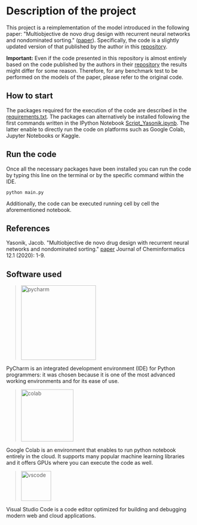 # Description of the project

This project is a reimplementation of the model introduced in the following paper: "Multiobjective de novo drug design with recurrent neural networks and nondominated sorting." ([paper](https://link.springer.com/article/10.1186/s13321-020-00419-6)). Specifically, the code is a slightly updated version of that published by the author in this [repository](https://github.com/jyasonik/MoleculeMO).

**Important:** Even if the code presented in this repository is almost entirely based on the code published by the
authors in their [repository](https://github.com/jyasonik/MoleculeMO) the results might differ for some
reason. Therefore, for any benchmark test to be performed on the models of the paper, please refer to the original code.

## How to start

The packages required for the execution of the code are described in the [requirements.txt](https://github.com/EdoardoGruppi/Drug_Design_Models/blob/main/MoleculeMO-master/requirements.txt). The packages can alternatively be installed following the first commands written in the IPython Notebook [Script_Yasonik.ipynb](https://github.com/EdoardoGruppi/Drug_Design_Models/blob/main/MoleculeMO-master/Script_Yasonik.ipynb). The latter enable to directly run the code on platforms such as Google Colab, Jupyter Notebooks or Kaggle.

## Run the code

Once all the necessary packages have been installed you can run the code by typing this line on the terminal or by the
specific command within the IDE.

```
python main.py
```

Additionally, the code can be executed running cell by cell the aforementioned notebook.

## References

Yasonik, Jacob. "Multiobjective de novo drug design with recurrent neural networks and nondominated sorting." [paper](https://link.springer.com/article/10.1186/s13321-020-00419-6) Journal of Cheminformatics 12.1 (2020): 1-9.

## Software used

> <img src="https://financesonline.com/uploads/2019/08/PyCharm_Logo1.png" width="200" alt="pycharm">

PyCharm is an integrated development environment (IDE) for Python programmers: it was chosen because it is one of the
most advanced working environments and for its ease of use.

> <img src="https://cdn-images-1.medium.com/max/1200/1*Lad06lrjlU9UZgSTHUoyfA.png" width="140" alt="colab">

Google Colab is an environment that enables to run python notebook entirely in the cloud. It supports many popular
machine learning libraries and it offers GPUs where you can execute the code as well.

> <img src="https://user-images.githubusercontent.com/674621/71187801-14e60a80-2280-11ea-94c9-e56576f76baf.png" width="80" alt="vscode">

Visual Studio Code is a code editor optimized for building and debugging modern web and cloud applications.

